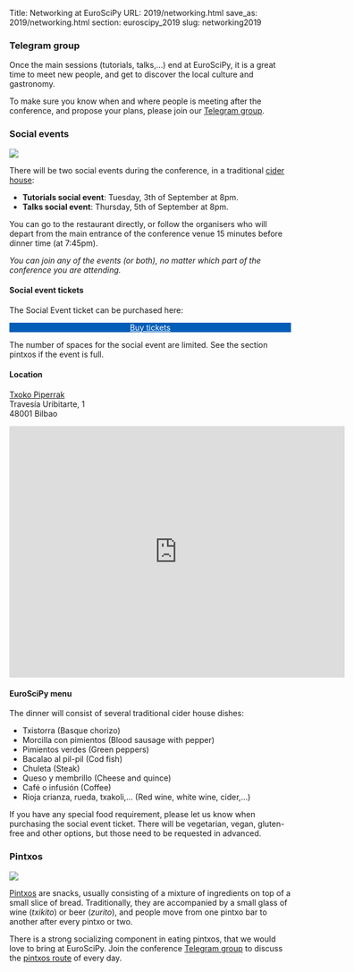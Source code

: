 Title: Networking at EuroSciPy
URL: 2019/networking.html
save_as: 2019/networking.html
section: euroscipy_2019
slug: networking2019

### Telegram group

Once the main sessions (tutorials, talks,...) end at EuroSciPy, it is a great time to meet
new people, and get to discover the local culture and gastronomy.

To make sure you know when and where people is meeting after the conference, and propose your
plans, please join our <a href="https://t.me/euroscipy">Telegram group</a>.

### Social events

![](../static/2019/sidreria.jpeg)

There will be two social events during the conference, in a traditional
<a href="https://en.wikipedia.org/wiki/Sagardotegi">cider house</a>:

* __Tutorials social event__: Tuesday, 3th of September at 8pm.
* __Talks social event__: Thursday, 5th of September at 8pm.

You can go to the restaurant directly, or follow the organisers who will depart from the main entrance
of the conference venue 15 minutes before dinner time (at 7:45pm).

_You can join any of the events (or both), no matter which part of the conference you are attending._

#### Social event tickets

The Social Event ticket can be purchased here:

<div style="width: 100%; text-align: center;">
    <div class="button" style="background-color: #005db8;">
        <a href="https://ti.to/acpyss/euroscipy-2019"
           style="color: white;"
           target="_blank">Buy tickets</a>
    </div>
</div>

The number of spaces for the social event are limited. See the section pintxos if the event is full.

#### Location

[Txoko Piperrak](http://www.txokopiperrak.com/)<br/>
Travesía Uribitarte, 1<br/>
48001 Bilbao

<iframe src="https://www.google.com/maps/embed?pb=!1m18!1m12!1m3!1d2905.4142366048204!2d-2.928685684279176!3d43.26369688554721!2m3!1f0!2f0!3f0!3m2!1i1024!2i768!4f13.1!3m3!1m2!1s0xd4e4fda73f10843%3A0x3240389a80937f1c!2sTxoko+Piperrak+Comidas+Grupos!5e0!3m2!1sen!2sde!4v1562518438559!5m2!1sen!2sde" width="600" height="450" frameborder="0" style="border:0" allowfullscreen>
</iframe>

#### EuroSciPy menu

The dinner will consist of several traditional cider house dishes:

- Txistorra (Basque chorizo)
- Morcilla con pimientos (Blood sausage with pepper)
- Pimientos verdes (Green peppers)
- Bacalao al pil-pil (Cod fish)
- Chuleta (Steak)
- Queso y membrillo (Cheese and quince)
- Café o infusión (Coffee)
- Rioja crianza, rueda, txakoli,... (Red wine, white wine, cider,...)

If you have any special food requirement, please let us know when purchasing the
social event ticket. There will be vegetarian, vegan, gluten-free and other options,
but those need to be requested in advanced.

### Pintxos

![](../static/2019/pintxos.jpeg)

[Pintxos](https://en.wikipedia.org/wiki/Pincho) are snacks, usually consisting of a mixture of
ingredients on top of a small slice of bread. Traditionally, they are accompanied by a small
glass of wine (_txikito_) or beer (_zurito_), and people move from one pintxo bar to another
after every pintxo or two.

There is a strong socializing component in eating pintxos, that we would love to bring at
EuroSciPy. Join the conference <a href="https://t.me/euroscipy">Telegram group</a> to discuss
the <a href="http://www.bilbaoturismo.net/BilbaoTurismo/en/rutas_2">pintxos route</a> of every
day.
